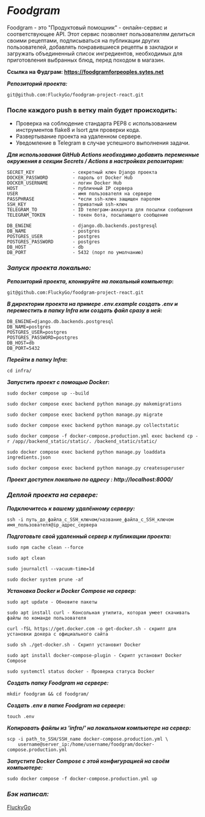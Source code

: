 # **_Foodgram_**
Foodgram - это "Продуктовый помощник" - онлайн-сервис и соответствующее API. Этот сервис позволяет пользователям делиться своими рецептами, подписываться на публикации других пользователей, добавлять понравившиеся рецепты в закладки и загружать объединенный список ингредиентов, необходимых для приготовления выбранных блюд, перед походом в магазин.

**Ссылка на Фудграм: https://foodgramforpeoples.sytes.net**

**_Репозиторий проекта:_**
```
git@github.com:FluckyGo/foodgram-project-react.git
```

### После каждого push в ветку main будет происходить:

- Проверка на соблюдение стандарта PEP8 с использованием инструментов flake8 и Isort для проверки кода.
- Развертывание проекта на удаленном сервере.
- Уведомление в Telegram в случае успешного выполнения задачи.
    

**_Для использования GitHub Actions необходимо добавить переменные окружения в секции Secrets / Actions в настройках репозитория:_**
```
SECRET_KEY              - секретный ключ Django проекта
DOCKER_PASSWORD         - пароль от Docker Hub
DOCKER_USERNAME         - логин Docker Hub
HOST                    - публичный IP сервера
USER                    - имя пользователя на сервере
PASSPHRASE              - *если ssh-ключ защищен паролем
SSH_KEY                 - приватный ssh-ключ
TELEGRAM_TO             - ID телеграм-аккаунта для посылки сообщения
TELEGRAM_TOKEN          - токен бота, посылающего сообщение

DB_ENGINE               - django.db.backends.postgresql
DB_NAME                 - postgres
POSTGRES_USER           - postgres
POSTGRES_PASSWORD       - postgres
DB_HOST                 - db
DB_PORT                 - 5432 (порт по умолчанию)
```


### _Запуск проекта локально:_

**_Репозиторий проекта, клонируйте на локальный компьютер_:**
```
git@github.com:FluckyGo/foodgram-project-react.git
```

**_В директории проекта на примере .env.example создать .env и переместить в папку Infra или создать файл сразу в ней:_**
```
DB_ENGINE=django.db.backends.postgresql
DB_NAME=postgres
POSTGRES_USER=postgres
POSTGRES_PASSWORD=postgres
DB_HOST=db
DB_PORT=5432
```
**_Перейти в папку Infra_:**
```
cd infra/
```

**_Запустить проект с помощью Docker_:**
```
sudo docker compose up --build

sudo docker compose exec backend python manage.py makemigrations

sudo docker compose exec backend python manage.py migrate

sudo docker compose exec backend python manage.py collectstatic

sudo docker compose -f docker-compose.production.yml exec backend cp -r /app//backend_static/static/. /backend_static/static/

sudo docker compose exec backend python manage.py loaddata ingredients.json

sudo docker compose exec backend python manage.py createsuperuser

```

**_Проект доступен локально по адресу : http://localhost:8000/_**


### _Деплой проекта на сервере:_

**_Подключитесь к вашему удалённому серверу:_**
```
ssh -i путь_до_файла_с_SSH_ключом/название_файла_с_SSH_ключом имя_пользователя@ip_адрес_сервера
```
**_Подготовьте свой удаленный сервер к публикации проекта:_**
```
sudo npm cache clean --force

sudo apt clean

sudo journalctl --vacuum-time=1d

sudo docker system prune -af
```

**_Установка Docker и Docker Compose на сервер:_**
```
sudo apt update - Обновите пакеты

sudo apt install curl - Консольная утилита, которая умеет скачивать файлы по команде пользователя

curl -fSL https://get.docker.com -o get-docker.sh - скрипт для установки докера с официального сайта 

sudo sh ./get-docker.sh - Скрипт установит Docker

sudo apt install docker-compose-plugin - Скрипт установит Docker Compose

sudo systemctl status docker - Проверка статуса Docker

```
**_Создать папку Foodgram на сервере:_**
```
mkdir foodgram && cd foodgram/
```

**_Создать .env в папке Foodgram на сервере:_**
```
touch .env
```

**_Копировать файлы из 'infra/' на локальном компьютере на сервер:_**
```
scp -i path_to_SSH/SSH_name docker-compose.production.yml \
    username@server_ip:/home/username/foodgram/docker-compose.production.yml 
```
**_Запустите Docker Compose с этой конфигурацией на своём компьютере:_**
```
sudo docker compose -f docker-compose.production.yml up
```

 

### *Бэк написал:*
[FluckyGo](https://github.com/FluckyGo)
